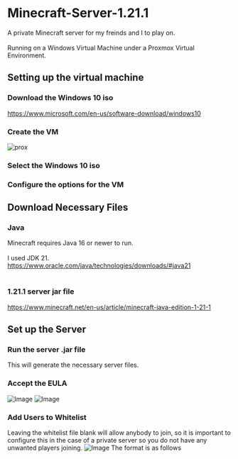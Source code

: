 # Minecraft-Server-1.21.1

 A private Minecraft server for my freinds and I to play on.
    <br/>
    <br/>
 Running on a Windows Virtual Machine under a Proxmox Virtual Environment.

 ## Setting up the virtual machine

 ### Download the Windows 10 iso  

https://www.microsoft.com/en-us/software-download/windows10

### Create the VM

![prox](https://github.com/user-attachments/assets/bb06b195-e778-45cc-be25-90d27c46d8ca)

### Select the Windows 10 iso 

### Configure the options for the VM



  ## Download Necessary Files

  ### Java 

 Minecraft requires Java 16 or newer to run.
  <br/> 
  <br/>
 I used JDK 21. 
 https://www.oracle.com/java/technologies/downloads/#java21
  <br/>
  <br/>
 ### 1.21.1 server jar file
  https://www.minecraft.net/en-us/article/minecraft-java-edition-1-21-1



 ## Set up the Server

 ### Run the server .jar file 
  This will generate the necessary server files.
 
### Accept the EULA
 ![Image](https://github.com/user-attachments/assets/298671a4-1f70-4555-8fa1-7759e63ac6df)
 ![Image](https://github.com/user-attachments/assets/a0e3f602-9c11-4e97-8d89-59535600bb83)

### Add Users to Whitelist
 Leaving the whitelist file blank will allow anybody to join, so it is important to configure this in the case of a private server so you do not have any unwanted players joining.
 ![Image](https://github.com/user-attachments/assets/0fa56acd-0c3a-4ca0-a6fc-be59bff17989)
 The format is as follows
 
